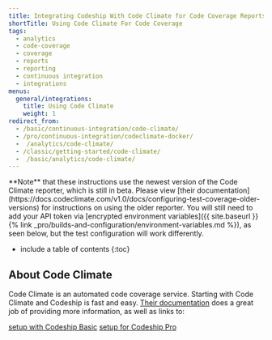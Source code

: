 ```yaml
---
title: Integrating Codeship With Code Climate for Code Coverage Reports
shortTitle: Using Code Climate For Code Coverage
tags:
  - analytics
  - code-coverage
  - coverage
  - reports
  - reporting
  - continuous integration
  - integrations
menus:
  general/integrations:
    title: Using Code Climate
    weight: 1
redirect_from:
  - /basic/continuous-integration/code-climate/
  - /pro/continuous-integration/codeclimate-docker/
  -  /analytics/code-climate/
  - /classic/getting-started/code-climate/
  -  /basic/analytics/code-climate/  
---
```


<div class="info-block">
**Note** that these instructions use the newest version of the Code Climate reporter, which is still in beta. Please view [their documentation](https://docs.codeclimate.com/v1.0/docs/configuring-test-coverage-older-versions) for instructions on using the older reporter. You will still need to add your API token via [encrypted environment variables]({{ site.baseurl }}{% link _pro/builds-and-configuration/environment-variables.md %}), as seen below, but the test configuration will work differently.
</div>

* include a table of contents
{:toc}

## About Code Climate

Code Climate is an automated code coverage service. Starting with Code Climate and Codeship is fast and easy. [Their documentation](http://docs.codeclimate.com/article/219-setting-up-test-coverage) does a great job of providing more information, as well as links to:

[setup with Codeship Basic](https://docs.codeclimate.com/docs/codeship-ci-test-coverage-example#section-codeship-basic)
[setup for Codeship Pro](https://docs.codeclimate.com/docs/codeship-ci-test-coverage-example#section-codeship-pro)





